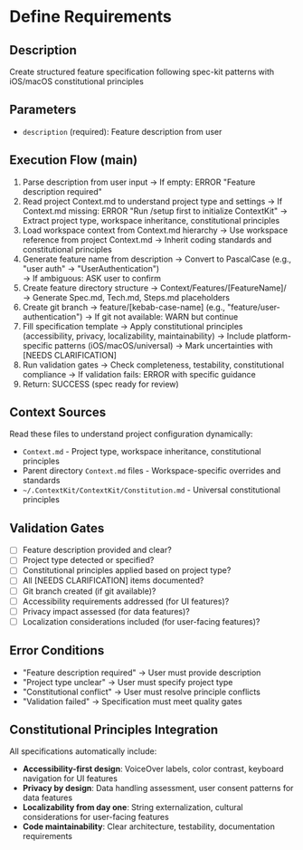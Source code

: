 # Define Requirements

## Description  
Create structured feature specification following spec-kit patterns with iOS/macOS constitutional principles

## Parameters
- `description` (required): Feature description from user

## Execution Flow (main)
1. Parse description from user input
   → If empty: ERROR "Feature description required"
2. Read project Context.md to understand project type and settings
   → If Context.md missing: ERROR "Run /setup first to initialize ContextKit"
   → Extract project type, workspace inheritance, constitutional principles
3. Load workspace context from Context.md hierarchy
   → Use workspace reference from project Context.md
   → Inherit coding standards and constitutional principles
4. Generate feature name from description
   → Convert to PascalCase (e.g., "user auth" → "UserAuthentication")  
   → If ambiguous: ASK user to confirm
5. Create feature directory structure
   → Context/Features/[FeatureName]/
   → Generate Spec.md, Tech.md, Steps.md placeholders
6. Create git branch
   → feature/[kebab-case-name] (e.g., "feature/user-authentication")
   → If git not available: WARN but continue
7. Fill specification template
   → Apply constitutional principles (accessibility, privacy, localizability, maintainability)
   → Include platform-specific patterns (iOS/macOS/universal)
   → Mark uncertainties with [NEEDS CLARIFICATION]
8. Run validation gates
   → Check completeness, testability, constitutional compliance
   → If validation fails: ERROR with specific guidance
9. Return: SUCCESS (spec ready for review)

## Context Sources
Read these files to understand project configuration dynamically:
- `Context.md` - Project type, workspace inheritance, constitutional principles
- Parent directory `Context.md` files - Workspace-specific overrides and standards
- `~/.ContextKit/ContextKit/Constitution.md` - Universal constitutional principles

## Validation Gates
- [ ] Feature description provided and clear?
- [ ] Project type detected or specified?
- [ ] Constitutional principles applied based on project type?
- [ ] All [NEEDS CLARIFICATION] items documented?
- [ ] Git branch created (if git available)?
- [ ] Accessibility requirements addressed (for UI features)?
- [ ] Privacy impact assessed (for data features)?
- [ ] Localization considerations included (for user-facing features)?

## Error Conditions
- "Feature description required" → User must provide description
- "Project type unclear" → User must specify project type  
- "Constitutional conflict" → User must resolve principle conflicts
- "Validation failed" → Specification must meet quality gates

## Constitutional Principles Integration
All specifications automatically include:
- **Accessibility-first design**: VoiceOver labels, color contrast, keyboard navigation for UI features
- **Privacy by design**: Data handling assessment, user consent patterns for data features
- **Localizability from day one**: String externalization, cultural considerations for user-facing features
- **Code maintainability**: Clear architecture, testability, documentation requirements
